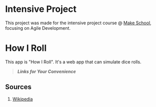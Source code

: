 # Intensive Project
This project was made for the intensive project course @ [Make School](https://make.sc/), focusing on Agile Development.

# How I Roll
This app is "How I Roll". It's a web app that can simulate dice rolls.
> ***Links for Your Convenience***

## Sources
1. [Wikipedia](https://en.wikipedia.org/wiki/Dice_notation)
